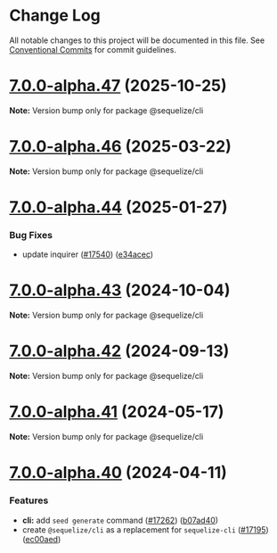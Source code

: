 # Change Log

All notable changes to this project will be documented in this file.
See [Conventional Commits](https://conventionalcommits.org) for commit guidelines.

# [7.0.0-alpha.47](https://github.com/sequelize/sequelize/compare/v7.0.0-alpha.46...v7.0.0-alpha.47) (2025-10-25)

**Note:** Version bump only for package @sequelize/cli

# [7.0.0-alpha.46](https://github.com/sequelize/sequelize/compare/v7.0.0-alpha.45...v7.0.0-alpha.46) (2025-03-22)

**Note:** Version bump only for package @sequelize/cli

# [7.0.0-alpha.44](https://github.com/sequelize/sequelize/compare/v7.0.0-alpha.43...v7.0.0-alpha.44) (2025-01-27)

### Bug Fixes

- update inquirer ([#17540](https://github.com/sequelize/sequelize/issues/17540)) ([e34acec](https://github.com/sequelize/sequelize/commit/e34acec96e7eed54300fad1aa6c2a543bf76ac91))

# [7.0.0-alpha.43](https://github.com/sequelize/sequelize/compare/v7.0.0-alpha.42...v7.0.0-alpha.43) (2024-10-04)

**Note:** Version bump only for package @sequelize/cli

# [7.0.0-alpha.42](https://github.com/sequelize/sequelize/compare/v7.0.0-alpha.41...v7.0.0-alpha.42) (2024-09-13)

**Note:** Version bump only for package @sequelize/cli

# [7.0.0-alpha.41](https://github.com/sequelize/sequelize/compare/v7.0.0-alpha.40...v7.0.0-alpha.41) (2024-05-17)

**Note:** Version bump only for package @sequelize/cli

# [7.0.0-alpha.40](https://github.com/sequelize/sequelize/compare/v7.0.0-alpha.39...v7.0.0-alpha.40) (2024-04-11)

### Features

- **cli:** add `seed generate` command ([#17262](https://github.com/sequelize/sequelize/issues/17262)) ([b07ad40](https://github.com/sequelize/sequelize/commit/b07ad40f3f55a4a7bc7c924c3349b542b6e705d9))
- create `@sequelize/cli` as a replacement for `sequelize-cli` ([#17195](https://github.com/sequelize/sequelize/issues/17195)) ([ec00aed](https://github.com/sequelize/sequelize/commit/ec00aed29674bb698445c2c7109b229215e96a0c))
